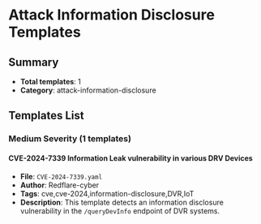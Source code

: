 # Attack Information Disclosure Templates

## Summary
- **Total templates**: 1
- **Category**: attack-information-disclosure

## Templates List

### Medium Severity (1 templates)

#### CVE-2024-7339 Information Leak vulnerability in various DRV Devices
- **File**: `CVE-2024-7339.yaml`
- **Author**: Redflare-cyber
- **Tags**: cve,cve-2024,information-disclosure,DVR,IoT
- **Description**: This template detects an information disclosure vulnerability in the `/queryDevInfo` endpoint of DVR systems.



